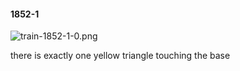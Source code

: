 #### 1852-1
![train-1852-1-0.png](https://github.com/lil-lab/nlvr/raw/master/nlvr/train/images/30/train-1852-1-0.png "train-1852-1-0.png")

there is exactly one yellow triangle touching the base